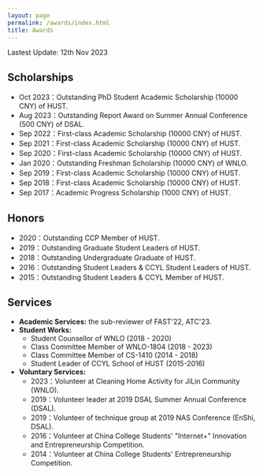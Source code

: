 ```yaml
---
layout: page
permalink: /awards/index.html
title: Awards
---
```


Lastest Update: 12th Nov 2023 

## Scholarships

- Oct 2023：Outstanding PhD Student Academic Scholarship (10000 CNY) of HUST.
- Aug 2023：Outstanding Report Award on Summer Annual Conference (500 CNY) of DSAL.
- Sep 2022：First-class Academic Scholarship (10000 CNY) of HUST.
- Sep 2021：First-class Academic Scholarship (10000 CNY) of HUST.
- Sep 2020：First-class Academic Scholarship (10000 CNY) of HUST.
- Jan 2020：Outstanding Freshman Scholarship (10000 CNY) of WNLO.
- Sep 2019：First-class Academic Scholarship (10000 CNY) of HUST.
- Sep 2018：First-class Academic Scholarship (10000 CNY) of HUST.
- Sep 2017：Academic Progress Scholarship (1000 CNY) of HUST.


## Honors

- 2020：Outstanding CCP Member of HUST.
- 2019：Outstanding Graduate Student Leaders of HUST.
- 2018：Outstanding Undergraduate Graduate of HUST.
- 2016：Outstanding Student Leaders & CCYL Student Leaders of HUST.
- 2015：Outstanding Student Leaders & CCYL Member of HUST.


## Services

- **Academic Services:** the sub-reviewer of FAST'22, ATC'23. 
- **Student Works:**
    * Student Counsellor of WNLO (2018 - 2020)
    * Class Committee Member of WNLO-1804 (2018 - 2023)
    * Class Committee Member of CS-1410 (2014 - 2018)
    * Student Leader of CCYL School of HUST (2015-2016)
- **Voluntary Services:** 
    * 2023：Volunteer at Cleaning Home Activity for JiLin Community (WNLO).
    * 2019：Volunteer leader at 2019 DSAL Summer Annual Conference (DSAL). 
    * 2019：Volunteer of technique group at 2019 NAS Conference (EnShi, DSAL). 
    * 2016：Volunteer at China College Students' "Internet+" Innovation and Entrepreneurship Competition. 
    * 2014：Volunteer at China College Students' Entrepreneurship Competition.
